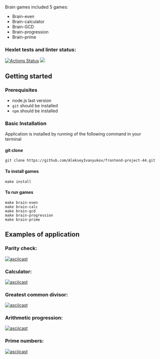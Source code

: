 Brain games included 5 games:
- Brain-even 
- Brain-calculator
- Brain-GCD
- Brain-progression
- Brain-prime
### Hexlet tests and linter status:
[![Actions Status](https://github.com/AlekseyIvanyukov/frontend-project-44/actions/workflows/hexlet-check.yml/badge.svg)](https://github.com/AlekseyIvanyukov/frontend-project-44/actions)
<a href="https://codeclimate.com/github/AlekseyIvanyukov/frontend-project-44/maintainability"><img src="https://api.codeclimate.com/v1/badges/463fbc2502d06ce17a3f/maintainability" /></a>
## Getting started
### Prerequisites
* node.js last version
* `git` should be installed
* `npm` should be installed
### Basic Installation
Application is installed by running of the following command in your terminal
#### git clone

```shell
git clone https://github.com/AlekseyIvanyukov/frontend-project-44.git
```

#### To install games

```shell
make install
```
#### To run games

```shell
make brain-even
make brain-calc
make brain-gcd
make brain-progression
make brain-prime
```
## Examples of application

### Parity check:
[![asciicast](https://asciinema.org/a/6JJmQ5DefaILrOh5hd1is4RUA.svg)](https://asciinema.org/a/6JJmQ5DefaILrOh5hd1is4RUA)
### Calculator:
[![asciicast](https://asciinema.org/a/K38s4CdNSFPXdw9m4iFDDfxBu.svg)](https://asciinema.org/a/K38s4CdNSFPXdw9m4iFDDfxBu)
### Greatest common divisor:
[![asciicast](https://asciinema.org/a/czlDG1iIuQQW9bmFFvJH2Ai6c.svg)](https://asciinema.org/a/czlDG1iIuQQW9bmFFvJH2Ai6c)
### Arithmetic progression:
[![asciicast](https://asciinema.org/a/FzjJYFyfe6Z6mg4747H7H3Ax9.svg)](https://asciinema.org/a/FzjJYFyfe6Z6mg4747H7H3Ax9)
### Prime numbers:
[![asciicast](https://asciinema.org/a/LSHj6xNzoHhjVS8yyYrj88Qpl.svg)](https://asciinema.org/a/LSHj6xNzoHhjVS8yyYrj88Qpl)
